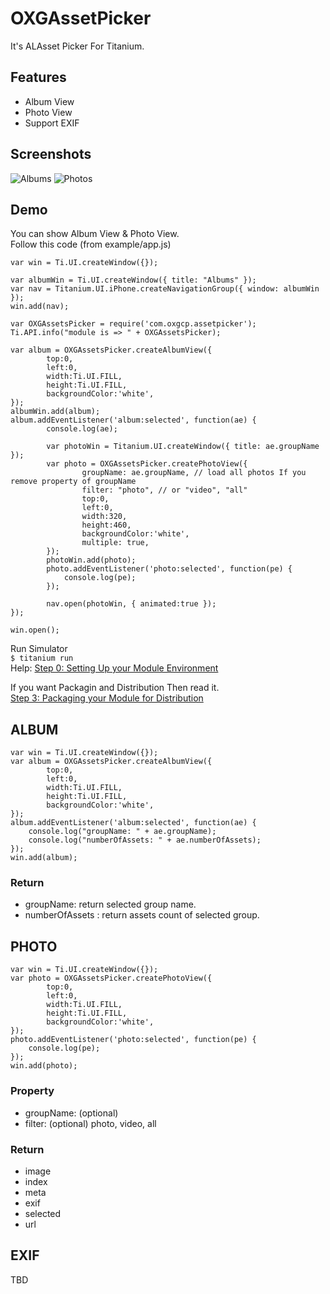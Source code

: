OXGAssetPicker
==============
It's ALAsset Picker For Titanium.  

Features
--------
- Album View
- Photo View
- Support EXIF

Screenshots
-----------
![Albums](https://github.com/hiphapis/OXGAssetsPicker/blob/master/screenshots/albums.png?raw=true)
![Photos](https://github.com/hiphapis/OXGAssetsPicker/blob/master/screenshots/photos.png?raw=true)

Demo
----
You can show Album View & Photo View.  
Follow this code (from example/app.js)

	var win = Ti.UI.createWindow({});

	var albumWin = Ti.UI.createWindow({ title: "Albums" });
	var nav = Titanium.UI.iPhone.createNavigationGroup({ window: albumWin });
	win.add(nav);

	var OXGAssetsPicker = require('com.oxgcp.assetpicker');
	Ti.API.info("module is => " + OXGAssetsPicker);

	var album = OXGAssetsPicker.createAlbumView({
			top:0,
			left:0,
			width:Ti.UI.FILL,
			height:Ti.UI.FILL,
			backgroundColor:'white',
	});
	albumWin.add(album);
	album.addEventListener('album:selected', function(ae) {
			console.log(ae);

			var photoWin = Titanium.UI.createWindow({ title: ae.groupName });
			var photo = OXGAssetsPicker.createPhotoView({
					groupName: ae.groupName, // load all photos If you remove property of groupName
					filter: "photo", // or "video", "all"
					top:0,
					left:0,
					width:320,
					height:460,
					backgroundColor:'white',
					multiple: true,
			});
			photoWin.add(photo);
			photo.addEventListener('photo:selected', function(pe) {
				console.log(pe);
			});
		
			nav.open(photoWin, { animated:true });
	});

	win.open();

Run Simulator  
`$ titanium run`  
Help: [Step 0: Setting Up your Module Environment](http://docs.appcelerator.com/titanium/latest/#!/guide/iOS_Module_Development_Guide-section-29004946_iOSModuleDevelopmentGuide-Step0%3ASettingUpyourModuleEnvironment)


If you want Packagin and Distribution Then read it.  
[Step 3: Packaging your Module for Distribution](http://docs.appcelerator.com/titanium/latest/#!/guide/iOS_Module_Development_Guide-section-29004946_iOSModuleDevelopmentGuide-Step3%3APackagingyourModuleforDistribution)


ALBUM
-----
	var win = Ti.UI.createWindow({});
	var album = OXGAssetsPicker.createAlbumView({
			top:0,
			left:0,
			width:Ti.UI.FILL,
			height:Ti.UI.FILL,
			backgroundColor:'white',
	});
	album.addEventListener('album:selected', function(ae) {
		console.log("groupName: " + ae.groupName);
		console.log("numberOfAssets: " + ae.numberOfAssets);
	});
	win.add(album);

### Return
- groupName: return selected group name.
- numberOfAssets : return assets count of selected group.

PHOTO
-----
	var win = Ti.UI.createWindow({});
	var photo = OXGAssetsPicker.createPhotoView({
			top:0,
			left:0,
			width:Ti.UI.FILL,
			height:Ti.UI.FILL,
			backgroundColor:'white',
	});
	photo.addEventListener('photo:selected', function(pe) {
		console.log(pe);
	});
	win.add(photo);

### Property
- groupName: (optional)
- filter: (optional) photo, video, all

### Return
- image
- index
- meta
 - exif
- selected
- url

EXIF
----
TBD
